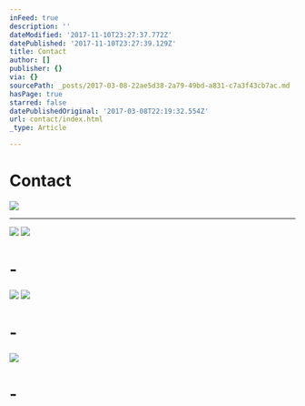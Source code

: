 ```yaml
---
inFeed: true
description: ''
dateModified: '2017-11-10T23:27:37.772Z'
datePublished: '2017-11-10T23:27:39.129Z'
title: Contact
author: []
publisher: {}
via: {}
sourcePath: _posts/2017-03-08-22ae5d38-2a79-49bd-a831-c7a3f43cb7ac.md
hasPage: true
starred: false
datePublishedOriginal: '2017-03-08T22:19:32.554Z'
url: contact/index.html
_type: Article

---
```

# Contact
![](https://s3-us-west-2.amazonaws.com/the-grid-img/p/e5183191ef1f4db2a6c6cfe2a2591a2e8a88f603.jpg)

---

![](https://the-grid-user-content.s3-us-west-2.amazonaws.com/00233dbe-59dd-4877-a699-8627e1813319.jpg)
![](https://the-grid-user-content.s3-us-west-2.amazonaws.com/8d82494c-81a0-4742-98c1-f01c9c66e919.png)

# -
![](https://the-grid-user-content.s3-us-west-2.amazonaws.com/d2aa2570-91e8-48ba-9968-3e565b6c3c9f.png)
![](https://the-grid-user-content.s3-us-west-2.amazonaws.com/c98ebefb-67ee-4627-8fe5-97bf6f6e9527.png)

# -
![](https://the-grid-user-content.s3-us-west-2.amazonaws.com/6bb7ad51-99f9-4849-a115-5b46e316c20f.png)

# -